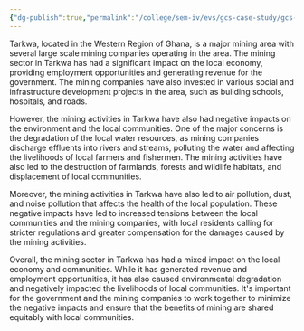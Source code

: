 ```yaml
---
{"dg-publish":true,"permalink":"/college/sem-iv/evs/gcs-case-study/gcs-impact-of-mining-on-the-area/"}
---
```


Tarkwa, located in the Western Region of Ghana, is a major mining area with several large scale mining companies operating in the area. The mining sector in Tarkwa has had a significant impact on the local economy, providing employment opportunities and generating revenue for the government. The mining companies have also invested in various social and infrastructure development projects in the area, such as building schools, hospitals, and roads.

However, the mining activities in Tarkwa have also had negative impacts on the environment and the local communities. One of the major concerns is the degradation of the local water resources, as mining companies discharge effluents into rivers and streams, polluting the water and affecting the livelihoods of local farmers and fishermen. The mining activities have also led to the destruction of farmlands, forests and wildlife habitats, and displacement of local communities.

Moreover, the mining activities in Tarkwa have also led to air pollution, dust, and noise pollution that affects the health of the local population. These negative impacts have led to increased tensions between the local communities and the mining companies, with local residents calling for stricter regulations and greater compensation for the damages caused by the mining activities.

Overall, the mining sector in Tarkwa has had a mixed impact on the local economy and communities. While it has generated revenue and employment opportunities, it has also caused environmental degradation and negatively impacted the livelihoods of local communities. It's important for the government and the mining companies to work together to minimize the negative impacts and ensure that the benefits of mining are shared equitably with local communities.